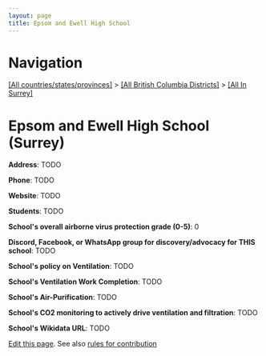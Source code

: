 ```yaml
---
layout: page
title: Epsom and Ewell High School
---
```

# Navigation

[[All countries/states/provinces]](../../..) > [[All British Columbia Districts]](../..) > [[All In Surrey]](..)

# Epsom and Ewell High School (Surrey)

**Address**: TODO

**Phone**: TODO

**Website**: TODO

**Students**: TODO

**School's overall airborne virus protection grade (0-5)**: 0

**Discord, Facebook, or WhatsApp group for discovery/advocacy for THIS school**: TODO

**School's policy on Ventilation**: TODO

**School's Ventilation Work Completion**: TODO

**School's Air-Purification**: TODO

**School's CO2 monitoring to actively drive ventilation and filtration**: TODO

**School's Wikidata URL**: TODO


[Edit this page](https://github.com/ventilate-schools/BC/edit/main/./Surrey/Epsom_and_Ewell_High_School.md). See also [rules for contribution](../../../contribution-rules/)